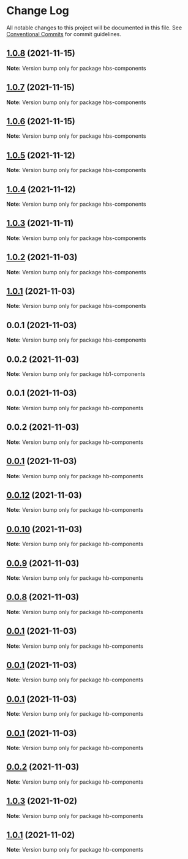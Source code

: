 # Change Log

All notable changes to this project will be documented in this file.
See [Conventional Commits](https://conventionalcommits.org) for commit guidelines.

## [1.0.8](https://github.com/hyw521/lernaComponents/compare/hbs-components@1.0.7...hbs-components@1.0.8) (2021-11-15)

**Note:** Version bump only for package hbs-components





## [1.0.7](https://github.com/hyw521/lernaComponents/compare/hbs-components@1.0.6...hbs-components@1.0.7) (2021-11-15)

**Note:** Version bump only for package hbs-components





## [1.0.6](https://github.com/hyw521/lernaComponents/compare/hbs-components@1.0.5...hbs-components@1.0.6) (2021-11-15)

**Note:** Version bump only for package hbs-components





## [1.0.5](https://github.com/hyw521/lernaComponents/compare/hbs-components@1.0.4...hbs-components@1.0.5) (2021-11-12)

**Note:** Version bump only for package hbs-components





## [1.0.4](https://github.com/hyw521/lernaComponents/compare/hbs-components@1.0.3...hbs-components@1.0.4) (2021-11-12)

**Note:** Version bump only for package hbs-components





## [1.0.3](https://github.com/hyw521/lernaComponents/compare/hbs-components@1.0.2...hbs-components@1.0.3) (2021-11-11)

**Note:** Version bump only for package hbs-components





## [1.0.2](https://github.com/hyw521/lernaComponents/compare/hbs-components@1.0.1...hbs-components@1.0.2) (2021-11-03)

**Note:** Version bump only for package hbs-components





## [1.0.1](https://github.com/hyw521/lernaComponents/compare/hbs-components@0.0.1...hbs-components@1.0.1) (2021-11-03)

**Note:** Version bump only for package hbs-components





## 0.0.1 (2021-11-03)

**Note:** Version bump only for package hbs-components





## 0.0.2 (2021-11-03)

**Note:** Version bump only for package hb1-components





## 0.0.1 (2021-11-03)

**Note:** Version bump only for package hb-components





## 0.0.2 (2021-11-03)

**Note:** Version bump only for package hb-components





## [0.0.1](https://github.com/hyw521/lernaComponents/compare/hb-components@1.0.3...hb-components@0.0.1) (2021-11-03)

**Note:** Version bump only for package hb-components





## [0.0.12](https://github.com/hyw521/lernaComponents/compare/hb-components@0.0.10...hb-components@0.0.12) (2021-11-03)

**Note:** Version bump only for package hb-components





## [0.0.10](https://github.com/hyw521/lernaComponents/compare/hb-components@0.0.9...hb-components@0.0.10) (2021-11-03)

**Note:** Version bump only for package hb-components





## [0.0.9](https://github.com/hyw521/lernaComponents/compare/hb-components@0.0.8...hb-components@0.0.9) (2021-11-03)

**Note:** Version bump only for package hb-components





## [0.0.8](https://github.com/hyw521/lernaComponents/compare/hb-components@0.0.1...hb-components@0.0.8) (2021-11-03)

**Note:** Version bump only for package hb-components





## [0.0.1](https://github.com/hyw521/lernaComponents/compare/hb-components@0.0.1...hb-components@0.0.1) (2021-11-03)

**Note:** Version bump only for package hb-components





## [0.0.1](https://github.com/hyw521/lernaComponents/compare/hb-components@0.0.1...hb-components@0.0.1) (2021-11-03)

**Note:** Version bump only for package hb-components





## [0.0.1](https://github.com/hyw521/lernaComponents/compare/hb-components@0.0.1...hb-components@0.0.1) (2021-11-03)

**Note:** Version bump only for package hb-components





## [0.0.1](https://github.com/hyw521/lernaComponents/compare/hb-components@0.0.2...hb-components@0.0.1) (2021-11-03)

**Note:** Version bump only for package hb-components





## [0.0.2](https://github.com/hyw521/lernaComponents/compare/hb-components@1.0.3...hb-components@0.0.2) (2021-11-03)

**Note:** Version bump only for package hb-components





## [1.0.3](https://github.com/hyw521/lernaComponents/compare/hb-components@1.0.1...hb-components@1.0.3) (2021-11-02)

**Note:** Version bump only for package hb-components





## [1.0.1](https://github.com/hyw521/lernaComponents/compare/hb-components@1.0.1...hb-components@1.0.1) (2021-11-02)

**Note:** Version bump only for package hb-components
